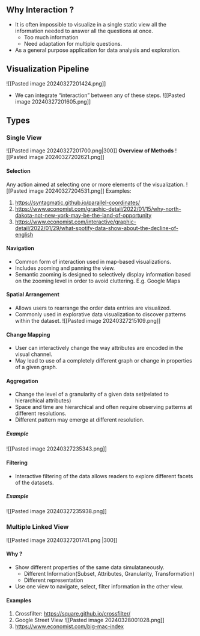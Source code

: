 ---
---

## Why Interaction ?
- It is often impossible to visualize in a single static view all the information needed to answer all the questions at once.
	- Too much information
	- Need adaptation for multiple questions.
- As a general purpose application for data analysis and exploration.

## Visualization Pipeline

![[Pasted image 20240327201424.png]]
- We can integrate “interaction” between any of these steps.
![[Pasted image 20240327201605.png]]

## Types
### Single View

![[Pasted image 20240327201700.png|300]]
**Overview of Methods**
![[Pasted image 20240327202621.png]]
#### Selection
Any action aimed at selecting one or more elements of the visualization.
![[Pasted image 20240327204531.png]]
Examples:
1. https://syntagmatic.github.io/parallel-coordinates/
2. https://www.economist.com/graphic-detail/2022/01/15/why-north-dakota-not-new-york-may-be-the-land-of-opportunity
3. https://www.economist.com/interactive/graphic-detail/2022/01/29/what-spotify-data-show-about-the-decline-of-english
#### Navigation
- Common form of interaction used in map-based visualizations.
- Includes zooming and panning the view.
- Semantic zooming is designed to selectively display information based on the zooming level in order to avoid cluttering.
E.g. Google Maps

#### Spatial Arrangement
- Allows users to rearrange the order data entries are visualized.
- Commonly used in explorative data visualization to discover patterns within the dataset.
![[Pasted image 20240327215109.png]]

#### Change Mapping
- User can interactively change the way attributes are encoded in the visual channel.
- May lead to use of a completely different graph or change in properties of a given graph.

#### Aggregation
- Change the level of a granularity of a given data set(related to hierarchical attributes)
- Space and time are hierarchical and often require observing patterns at different resolutions.
- Different pattern may emerge at different resolution.

##### Example
![[Pasted image 20240327235343.png]]

#### Filtering
- Interactive filtering of the data allows readers to explore different facets of the datasets.

##### Example
![[Pasted image 20240327235938.png]]
### Multiple Linked View

![[Pasted image 20240327201741.png |300]]
#### Why ?
- Show different properties of the same data simulataneously.
	- Different Information(Subset, Attributes, Granularity, Transformation)
	- Different representation
- Use one view to navigate, select, filter information in the other view.

#### Examples
1. Crossfilter: https://square.github.io/crossfilter/
2. Google Street View ![[Pasted image 20240328001028.png]]
3. https://www.economist.com/big-mac-index




